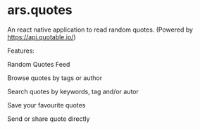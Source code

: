 # ars.quotes
An react native application to read random quotes. (Powered by https://api.quotable.io/)

Features:

Random Quotes Feed

Browse quotes by tags or author

Search quotes by keywords, tag and/or autor

Save your favourite quotes

Send or share quote directly
